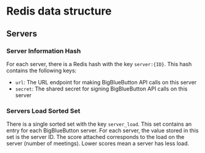 # Redis data structure

## Servers

### Server Information Hash

For each server, there is a Redis hash with the key `server:{ID}`.
This hash contains the following keys:

* `url`: The URL endpoint for making BigBlueButton API calls on this server
* `secret`: The shared secret for signing BigBlueButton API calls on this server

### Servers Load Sorted Set

There is a single sorted set with the key `server_load`.
This set contains an entry for each BigBlueButton server.
For each server, the value stored in this set is the server ID.
The score attached corresponds to the load on the server (number of meetings).
Lower scores mean a server has less load.
